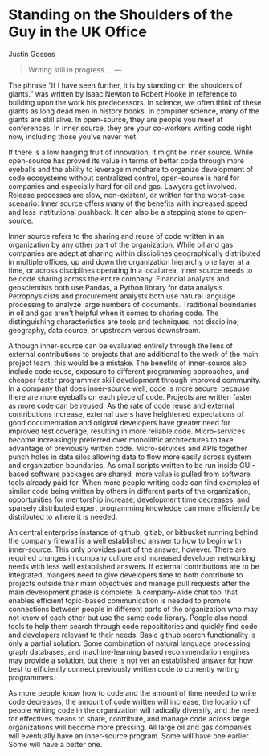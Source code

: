 # Standing on the Shoulders of the Guy in the UK Office
 
Justin Gosses
 
> Writing still in progress....  &mdash; 
 
The phrase “If I have seen further, it is by standing on the shoulders of giants.” was written by Isaac Newton to Robert Hooke in reference to building upon the work his predecessors. In science, we often think of these giants as long dead men in history books. In computer science, many of the giants are still alive. In open-source, they are people you meet at conferences. In inner source, they are your co-workers writing code right now, including those you’ve never met. 
 
If there is a low hanging fruit of innovation, it might be inner source. While open-source has proved its value in terms of better code through more eyeballs and the ability to leverage mindshare to organize development of code ecosystems without centralized control, open-source is hard for companies and especially hard for oil and gas. Lawyers get involved. Release processes are slow, non-existent, or written for the worst-case scenario. Inner source offers many of the benefits with increased speed and less institutional pushback. It can also be a stepping stone to open-source.
 
Inner source refers to the sharing and reuse of code written in an organization by any other part of the organization. While oil and gas companies are adept at sharing within disciplines geographically distributed in multiple offices, up and down the organization hierarchy one layer at a time, or across disciplines operating in a local area, inner source needs to be code sharing across the entire company. Financial analysts and geoscientists both use Pandas, a Python library for data analysis. Petrophysicists and procurement analysts both use natural language processing to analyze large numbers of documents. Traditional boundaries in oil and gas aren't helpful when it comes to sharing code. The distinguishing characteristics are tools and techniques, not discipline, geography, data source, or upstream versus downstream. 
 
Although inner-source can be evaluated entirely through the lens of external contributions to  projects that are additional to the work of the main project team, this would be a mistake. The benefits of inner-source also include code reuse, exposure to different programming approaches, and cheaper faster programmer skill development through improved community. In a company that does inner-source well, code is more secure, because there are more eyeballs on each piece of code. Projects are written faster as more code can be reused. As the rate of code reuse and external contributions increase, external users have heightened expectations of good documentation and original developers have greater need for improved test coverage, resulting in more reliable code. Micro-services become increasingly preferred over monolithic architectures to take advantage of previously written code. Micro-services and APIs together punch holes in data silos allowing data to flow more easily across system and organization boundaries. As small scripts written to be run inside GUI-based software packages are shared, more value is pulled from software tools already paid for. When more people writing code can find examples of similar code being written by others in different parts of the organization, opportunities for mentorship increase, development time decreases, and sparsely distributed expert programming knowledge can more efficiently be distributed to where it is needed. 

An central enterprise instance of github, gitlab, or bitbucket running behind the company firewall is a well established answer to how to begin with inner-source. This only provides part of the answer, however. There are required changes in company culture and increased developer networking needs with less well established answers. If external contributions are to be integrated, mangers need to give developers time to both contribute to projects outside their main objectives and manage pull requests after the main development phase is complete. A company-wide chat tool that enables efficient topic-based communication is needed to promote connections between people in different parts of the organization who may not know of each other but use the same code library. People also need tools to help them search through code reposititories and quickly find code and developers relevant to their needs. Basic github search functionality is only a partial solution. Some combination of natural language processing, graph databases, and machine-learning based recommendation engines may provide a solution, but there is not yet an established answer for how best to efficiently connect previously written code to currently writing programmers. 
 
As more people know how to code and the amount of time needed to write code decreases, the amount of code written will increase, the location of people writing code in the organization will radically diversify, and the need for effectives means to share, contribute, and manage code across large organizations will become more pressing. All large oil and gas companies will eventually have an inner-source program. Some will have one earlier. Some will have a better one.

 
